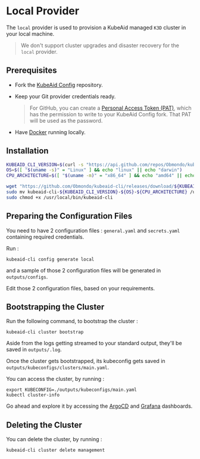 # Local Provider

The `local` provider is used to provision a KubeAid managed `K3D` cluster in your local machine.
> We don't support cluster upgrades and disaster recovery for the `local` provider.

## Prerequisites

- Fork the [KubeAid Config](https://github.com/Obmondo/kubeaid-config) repository.

- Keep your Git provider credentials ready.
  > For GitHub, you can create a [Personal Access Token (PAT)](https://docs.github.com/en/authentication/keeping-your-account-and-data-secure/managing-your-personal-access-tokens#creating-a-fine-grained-personal-access-token), which has the permission to write to your KubeAid Config fork.
  > That PAT will be used as the password.

- Have [Docker](https://www.docker.com/products/docker-desktop/) running locally.

## Installation

```bash
KUBEAID_CLI_VERSION=$(curl -s "https://api.github.com/repos/Obmondo/kubeaid-cli/releases/latest" | jq -r .tag_name)
OS=$([ "$(uname -s)" = "Linux" ] && echo "linux" || echo "darwin")
CPU_ARCHITECTURE=$([ "$(uname -m)" = "x86_64" ] && echo "amd64" || echo "arm64")

wget "https://github.com/Obmondo/kubeaid-cli/releases/download/${KUBEAID_CLI_VERSION}/kubeaid-cli-${KUBEAID_CLI_VERSION}-${OS}-${CPU_ARCHITECTURE}"
sudo mv kubeaid-cli-${KUBEAID_CLI_VERSION}-${OS}-${CPU_ARCHITECTURE} /usr/local/bin/kubeaid-cli
sudo chmod +x /usr/local/bin/kubeaid-cli
```

## Preparing the Configuration Files

You need to have 2 configuration files : `general.yaml` and `secrets.yaml` containing required credentials.

Run :
```shell script
kubeaid-cli config generate local
```
and a sample of those 2 configuration files will be generated in `outputs/configs`.

Edit those 2 configuration files, based on your requirements.

## Bootstrapping the Cluster

Run the following command, to bootstrap the cluster :
```shell script
kubeaid-cli cluster bootstrap
```

Aside from the logs getting streamed to your standard output, they'll be saved in `outputs/.log`.

Once the cluster gets bootstrapped, its kubeconfig gets saved in `outputs/kubeconfigs/clusters/main.yaml`.

You can access the cluster, by running :
```shell script
export KUBECONFIG=./outputs/kubeconfigs/main.yaml
kubectl cluster-info
```
Go ahead and explore it by accessing the [ArgoCD]() and [Grafana]() dashboards.

## Deleting the Cluster

You can delete the cluster, by running :
```shell script
kubeaid-cli cluster delete management
```
